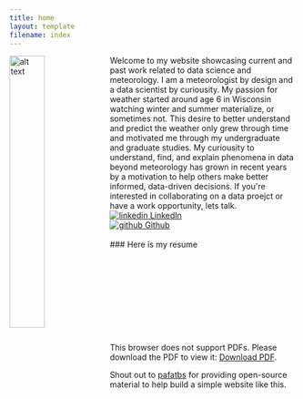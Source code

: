 ```yaml
---
title: home
layout: template
filename: index
---
```


<img src="BB_Pretty.jpg" alt="alt text" height="35%" width="35%" style="float: left;">
Welcome to my website showcasing current and past work related to data science and meteorology. I am a meteorologist by design and a data scientist by curiousity. My passion for weather started around age 6 in Wisconsin watching winter and summer materialize, or sometimes not. This desire to better understand and predict the weather only grew through time and motivated me through my undergraduate and graduate studies. My curiousity to understand, find, and explain phenomena in data beyond meteorology has grown in recent years by a motivation to help others make better informed, data-driven decisions. If you're interested in collaborating on a data proejct or have a work opportunity, lets talk.
<br>
<a href="https://www.linkedin.com/in/brockburghardtphd/" rel="nofollow noreferrer">
  <img src="https://i.stack.imgur.com/gVE0j.png" alt="linkedin"> LinkedIn</a> 
<br>
<a href="https://github.com/retrodryline/" rel="nofollow noreferrer">
  <img src="https://i.stack.imgur.com/tskMh.png" alt="github"> Github</a>

<br>
<i class='fas fa-hammer'></i>
<br>
### Here is my resume

<object data="Resume_Brock_Burghardt.pdf" type="application/pdf" width="700px" height="700px">
    <embed src=Resume_Brock_Burghardt.pdf">
        <p>This browser does not support PDFs. Please download the PDF to view it: <a href="https://github.com/retrodryline/retrodryline.github.io/blob/gh-pages-simple/Resume_Brock_Burghardt.pdf">Download PDF</a>.</p>
    </embed>
</object>

Shout out to
[pafatbs](https://phuston.github.io/patrickandfrantonarethebestninjas/)
for providing open-source material to help build a simple website like this.
